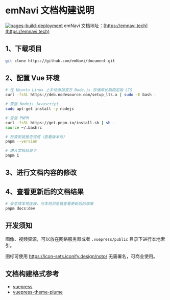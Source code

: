 # emNavi 文档构建说明

[![pages-build-deployment](https://github.com/emNavi/document/actions/workflows/pages/pages-build-deployment/badge.svg?branch=master&event=page_build)](https://github.com/emNavi/document/actions/workflows/pages/pages-build-deployment)
emNavi 文档地址：[https://emnavi.tech](https://emnavi.tech)

## 1、下载项目
``` bash
git clone https://github.com/emNavi/document.git
```

## 2、配置 Vue 环境

```bash
# 在 Ubuntu Linux 上手动添加官方 Node.js 存储库长期稳定版 LTS
curl -fsSL https://deb.nodesource.com/setup_lts.x | sudo -E bash -

# 安装 Nodejs Javascript
sudo apt-get install -y nodejs

# 安装 PNPM
curl -fsSL https://get.pnpm.io/install.sh | sh -
source ~/.bashrc

# 检查安装是否完成（查看版本号）
pnpm --version

# 进入文档目录下
pnpm i
```

## 3、进行文档内容的修改

## 4、查看更新后的文档结果

```bash
# 会生成本地连接，可本地浏览器查看更新后的效果
pnpm docs:dev
```

## 开发须知

图像、视频资源，可以放在网络服务器或者 `.vuepress/public` 目录下进行本地索引。

图标可使用 https://icon-sets.iconify.design/noto/
无需署名，可商业使用。

## 文档构建格式参考
- [vuepress](https://vuepress.vuejs.org/)
- [vuepress-theme-plume](https://theme-plume.vuejs.press/)
